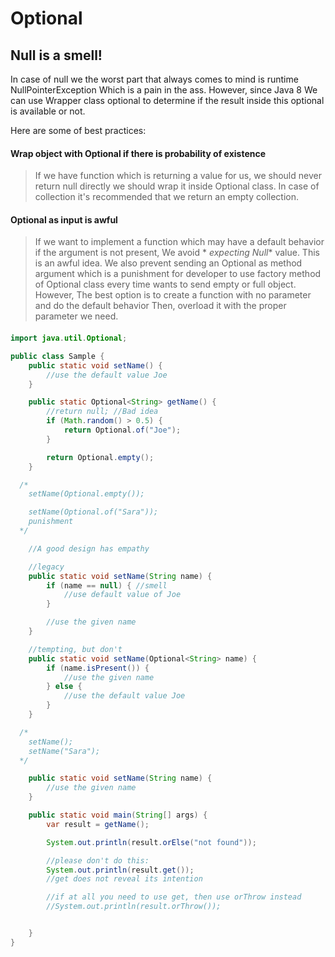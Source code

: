 # Optional

## Null is a smell!

In case of null we the worst part that always comes to mind is runtime NullPointerException Which is a pain in the ass.
However, since Java 8 We can use Wrapper class optional to determine if the result inside this optional is available or
not.

Here are some of best practices:

#### Wrap object with Optional if there is probability of existence

> If we have function which is returning a value for us, we should never return null directly we should wrap it inside
> Optional class. In case of collection it's recommended that we return an empty collection.

#### Optional as input is awful

> If we want to implement a function which may have a default behavior if the argument is not present, We avoid *
*expecting Null** value. This is an awful idea. We also prevent sending an Optional as method argument which is a
> punishment for developer to use factory method of Optional class every time wants to send empty or full object.
> However, The best option is to create a function with no parameter and do the default behavior Then, overload it with
> the proper parameter we need.

####  

```java
import java.util.Optional;

public class Sample {
    public static void setName() {
        //use the default value Joe
    }

    public static Optional<String> getName() {
        //return null; //Bad idea
        if (Math.random() > 0.5) {
            return Optional.of("Joe");
        }

        return Optional.empty();
    }

  /*
    setName(Optional.empty());

    setName(Optional.of("Sara")); 
    punishment
  */

    //A good design has empathy

    //legacy
    public static void setName(String name) {
        if (name == null) { //smell
            //use default value of Joe
        }

        //use the given name
    }

    //tempting, but don't
    public static void setName(Optional<String> name) {
        if (name.isPresent()) {
            //use the given name
        } else {
            //use the default value Joe
        }
    }

  /*
    setName();
    setName("Sara");
  */

    public static void setName(String name) {
        //use the given name
    }

    public static void main(String[] args) {
        var result = getName();

        System.out.println(result.orElse("not found"));

        //please don't do this:
        System.out.println(result.get());
        //get does not reveal its intention

        //if at all you need to use get, then use orThrow instead
        //System.out.println(result.orThrow());


    }
}
```

